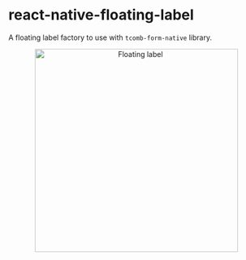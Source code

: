 # react-native-floating-label
A floating label factory to use with ``tcomb-form-native`` library.

<p align="center">
<img src="https://raw.githubusercontent.com/wiki/alvaromb/react-native-floating-label/floating-form.gif" alt="Floating label" width="400">
</p>
